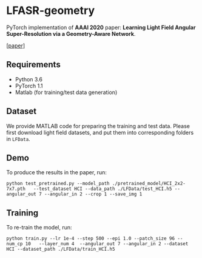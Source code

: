 # LFASR-geometry
PyTorch implementation of **AAAI 2020** paper: **Learning Light Field Angular Super-Resolution via a Geometry-Aware Network**.

[[paper]](https://www.aaai.org/Papers/AAAI/2020GB/AAAI-JinJ.8502.pdf)

## Requirements
- Python 3.6
- PyTorch 1.1
- Matlab (for training/test data generation)

## Dataset
We provide MATLAB code for preparing the training and test data. Please first download light field datasets, and put them into corresponding folders in `LFData`.


## Demo 
To produce the results in the paper, run:

```
python test_pretrained.py --model_path ./pretrained_model/HCI_2x2-7x7.pth   --test_dataset HCI --data_path ./LFData/test_HCI.h5 --angular_out 7 --angular_in 2 --crop 1 --save_img 1
```

## Training
To re-train the model, run:

```
python train.py --lr 1e-4 --step 500 --epi 1.0 --patch_size 96 --num_cp 10   --layer_num 4  --angular_out 7 --angular_in 2 --dataset HCI --dataset_path ./LFData/train_HCI.h5
```
